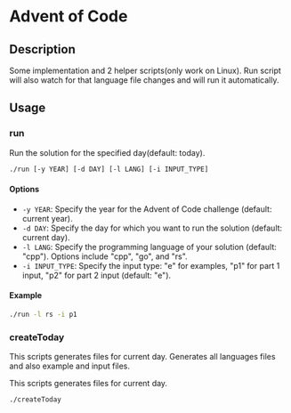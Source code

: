 # Advent of Code

## Description

Some implementation and 2 helper scripts(only work on Linux).
Run script will also watch for that language file changes and will run it automatically.

## Usage

### run

Run the solution for the specified day(default: today).

```bash
./run [-y YEAR] [-d DAY] [-l LANG] [-i INPUT_TYPE]
```

#### Options

- `-y YEAR`: Specify the year for the Advent of Code challenge (default: current year).
- `-d DAY`: Specify the day for which you want to run the solution (default: current day).
- `-l LANG`: Specify the programming language of your solution (default: "cpp"). Options include "cpp", "go", and "rs".
- `-i INPUT_TYPE`: Specify the input type: "e" for examples, "p1" for part 1 input, "p2" for part 2 input (default: "e").

#### Example

```bash
./run -l rs -i p1
```

### createToday

This scripts generates files for current day.
Generates all languages files and also example and input files.

This scripts generates files for current day.

```bash
./createToday
```
